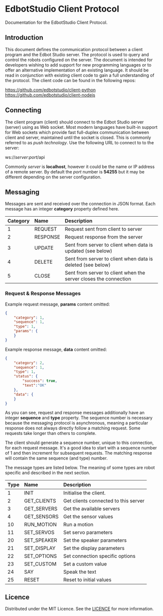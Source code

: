 # EdbotStudio Client Protocol

Documentation for the EdbotStudio Client Protocol.

## Introduction

This document defines the communication protocol between a client program and the Edbot Studio server.
The protocol is used to query and control the robots configured on the server. The document is intended
for developers wishing to add support for new programming languages or to offer an alternative
implementation of an existing language. It should be read in conjunction with existing client code to
gain a full understanding of the protocol. The client code can be found in the following repos:

https://github.com/edbotstudio/client-python  
https://github.com/edbotstudio/client-nodejs

## Connecting

The client program (client) should connect to the Edbot Studio server (server) using as Web socket. Most
modern languages have built-in support for Web sockets which provide fast full-duplex communication
between client and server, maintained until the socket is closed. This is commonly referred to as
_push technology_. Use the following URL to connect to to the server:

ws://_server_:_port_/api

Commonly _server_ is **localhost**, however it could be the name or IP address of a remote server.
By default the _port_ number is **54255** but it may be different depending on the server configuration.

## Messaging

Messages are sent and received over the connection in JSON format. Each message has an integer **category**
property defined here.

|Category|Name|Description|
|---|:---|:---|
|1|REQUEST|Request sent from client to server
|2|RESPONSE|Request response from the server
|3|UPDATE|Sent from server to client when data is updated (see below)
|4|DELETE|Sent from server to client when data is deleted (see below)
|5|CLOSE|Sent from server to client when the server closes the connection

### Request & Response Messages

Example request message, **params** content omitted:

```json
{
    "category": 1,
    "sequence": 1,
    "type": 1,
    "params": {
    }
}
```

Example response message, **data** content omitted:

```json
{
    "category": 2,
    "sequence": 1,
    "type": 1,
    "status": {
        "success": true,
        "text":"OK"
    },
    "data": {
    }
}
```

As you can see, request and response messages additionally have an integer **sequence** and **type** property.
The sequence number is necessary because the messaging protocol is asynchronous, meaning a particular response
does not always directly follow a matching request. Some requests take longer than others to complete.

The client should generate a sequence number, unique to this connection, for each request message. It's a good
idea to start with a sequence number of 1 and then increment for subsequent requests. The matching response
will contain the same sequence (and type) number.

The message types are listed below. The meaning of some types are robot specific and described in the next section.

|Type|Name|Description
|---|:---|:---|
|1|INIT|Initialise the client.
|2|GET_CLIENTS|Get clients connected to this server|
|3|GET_SERVERS|Get the available servers|
|4|GET_SENSORS|Get the sensor values|
|10|RUN_MOTION|Run a motion|
|11|SET_SERVOS|Set servo parameters|
|20|SET_SPEAKER|Set the speaker parameters|
|21|SET_DISPLAY|Set the display parameters|
|22|SET_OPTIONS|Set connection specific options|
|23|SET_CUSTOM|Set a custom value|
|24|SAY|Speak the text|
|25|RESET|Reset to initial values|

## Licence

Distributed under the MIT Licence. See the [LICENCE](../main/LICENCE) for more information.
